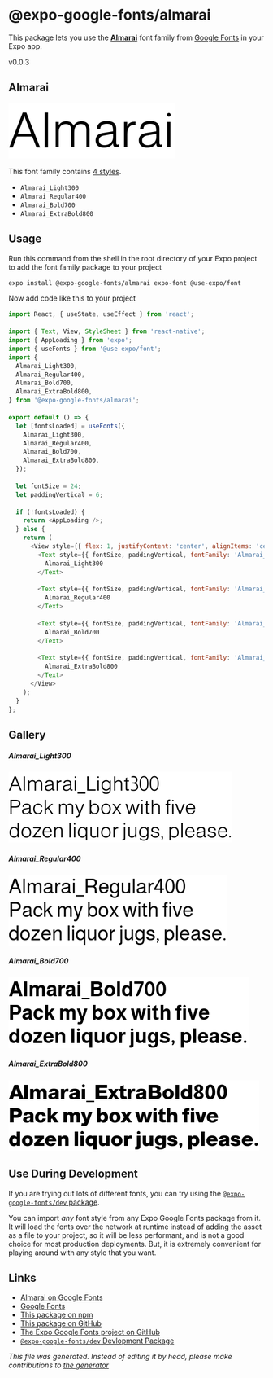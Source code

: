 # @expo-google-fonts/almarai

This package lets you use the [**Almarai**](https://fonts.google.com/specimen/Almarai) font family from [Google Fonts](https://fonts.google.com/) in your Expo app.

v0.0.3

## Almarai

![Almarai](./font-family.png)

This font family contains [4 styles](#gallery).

- `Almarai_Light300`
- `Almarai_Regular400`
- `Almarai_Bold700`
- `Almarai_ExtraBold800`

## Usage

Run this command from the shell in the root directory of your Expo project to add the font family package to your project
```sh
expo install @expo-google-fonts/almarai expo-font @use-expo/font
```

Now add code like this to your project
```js
import React, { useState, useEffect } from 'react';

import { Text, View, StyleSheet } from 'react-native';
import { AppLoading } from 'expo';
import { useFonts } from '@use-expo/font';
import {
  Almarai_Light300,
  Almarai_Regular400,
  Almarai_Bold700,
  Almarai_ExtraBold800,
} from '@expo-google-fonts/almarai';

export default () => {
  let [fontsLoaded] = useFonts({
    Almarai_Light300,
    Almarai_Regular400,
    Almarai_Bold700,
    Almarai_ExtraBold800,
  });

  let fontSize = 24;
  let paddingVertical = 6;

  if (!fontsLoaded) {
    return <AppLoading />;
  } else {
    return (
      <View style={{ flex: 1, justifyContent: 'center', alignItems: 'center' }}>
        <Text style={{ fontSize, paddingVertical, fontFamily: 'Almarai_Light300' }}>
          Almarai_Light300
        </Text>

        <Text style={{ fontSize, paddingVertical, fontFamily: 'Almarai_Regular400' }}>
          Almarai_Regular400
        </Text>

        <Text style={{ fontSize, paddingVertical, fontFamily: 'Almarai_Bold700' }}>
          Almarai_Bold700
        </Text>

        <Text style={{ fontSize, paddingVertical, fontFamily: 'Almarai_ExtraBold800' }}>
          Almarai_ExtraBold800
        </Text>
      </View>
    );
  }
};

```

## Gallery

##### Almarai_Light300
![Almarai_Light300](./d65c40f0692b45d73302895b80e837f57f1b4e69a5d3255c3f186919eab23780.ttf.png)

##### Almarai_Regular400
![Almarai_Regular400](./1b22529a81e051312110ae38c450d9b4f5474030f2275dc4574f26c8fcf5318e.ttf.png)

##### Almarai_Bold700
![Almarai_Bold700](./6cf3b7ecc9ac853f7071684fc5dfb22dd3a13f41901fee6aeb54cd9cc81d1126.ttf.png)

##### Almarai_ExtraBold800
![Almarai_ExtraBold800](./55d68f8e4adef1c44ed2dbc154537092c330112b9ac46a94338e58f08f02bcb6.ttf.png)


## Use During Development

If you are trying out lots of different fonts, you can try using the [`@expo-google-fonts/dev` package](https://www.npmjs.com/package/@expo-google-fonts/dev).

You can import *any* font style from any Expo Google Fonts package from it. It will load the fonts
over the network at runtime instead of adding the asset as a file to your project, so it will be 
less performant, and is not a good choice for most production deployments. But, it is extremely convenient
for playing around with any style that you want.

## Links

- [Almarai on Google Fonts](https://fonts.google.com/specimen/Almarai)
- [Google Fonts](https://fonts.google.com/)
- [This package on npm](https://www.npmjs.com/package/@expo-google-fonts/almarai)
- [This package on GitHub](https://github.com/expo/google-fonts/tree/master/font-packages/almarai)
- [The Expo Google Fonts project on GitHub](https://github.com/expo/google-fonts)
- [`@expo-google-fonts/dev` Devlopment Package](https://github.com/expo/google-fonts/tree/master/font-packages/dev)


*This file was generated. Instead of editing it by head, please make contributions to [the generator](https://github.com/expo/google-fonts/tree/master/packages/generator)*
